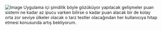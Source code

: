 ![Image](https://github.com/user-attachments/assets/3dd8b07d-7172-4813-a35e-d4bb4cede1ba)
Uygulama içi şimdilik böyle gözüküyor yapılacak gelişmeler puan sistemi ne kadar az ipucu varken bilirse o kadar puan alacak bir de kolay orta zor seviye ülkeler olacak o tarz testler olacağından her kullanıcıya hitap etmesi konusunda artış bekliyorum.
